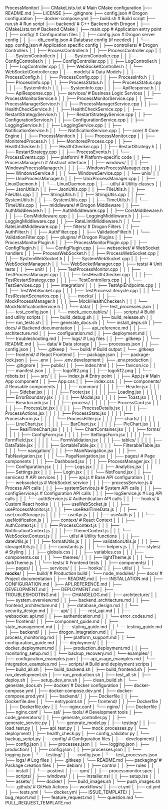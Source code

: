 ProcessMonitor/
├── CMakeLists.txt                          # Main CMake configuration
├── README.md
├── LICENSE
├── .gitignore
├── config.json                            # Drogon configuration
├── docker-compose.yml
├── build.sh                               # Build script
├── run.sh                                 # Run script
├── backend/                               # C++ Backend with Drogon
│   ├── CMakeLists.txt                     # Backend CMake
│   ├── main.cpp                           # Application entry point
│   ├── config/                            # Configuration files
│   │   ├── config.json                    # Drogon server config
│   │   ├── db_config.json                 # Database config (if needed)
│   │   └── app_config.json                # Application specific config
│   ├── controllers/                       # Drogon Controllers
│   │   ├── ProcessController.h
│   │   ├── ProcessController.cpp
│   │   ├── SystemController.h
│   │   ├── SystemController.cpp
│   │   ├── ConfigController.h
│   │   ├── ConfigController.cpp
│   │   ├── LogController.h
│   │   ├── LogController.cpp
│   │   ├── WebSocketController.h
│   │   └── WebSocketController.cpp
│   ├── models/                            # Data Models
│   │   ├── ProcessConfig.h
│   │   ├── ProcessConfig.cpp
│   │   ├── ProcessInfo.h
│   │   ├── ProcessInfo.cpp
│   │   ├── ProcessStatus.h
│   │   ├── ProcessStatus.cpp
│   │   ├── SystemInfo.h
│   │   ├── SystemInfo.cpp
│   │   ├── ApiResponse.h
│   │   └── ApiResponse.cpp
│   ├── services/                          # Business Logic Services
│   │   ├── ProcessMonitorService.h
│   │   ├── ProcessMonitorService.cpp
│   │   ├── ProcessManagerService.h
│   │   ├── ProcessManagerService.cpp
│   │   ├── HealthCheckService.h
│   │   ├── HealthCheckService.cpp
│   │   ├── RestartStrategyService.h
│   │   ├── RestartStrategyService.cpp
│   │   ├── ConfigurationService.h
│   │   ├── ConfigurationService.cpp
│   │   ├── LoggingService.h
│   │   ├── LoggingService.cpp
│   │   ├── NotificationService.h
│   │   └── NotificationService.cpp
│   ├── core/                              # Core Engine
│   │   ├── ProcessMonitor.h
│   │   ├── ProcessMonitor.cpp
│   │   ├── MonitoredProcess.h
│   │   ├── MonitoredProcess.cpp
│   │   ├── HealthChecker.h
│   │   ├── HealthChecker.cpp
│   │   ├── RestartStrategy.h
│   │   ├── RestartStrategy.cpp
│   │   ├── ProcessEvents.h
│   │   └── ProcessEvents.cpp
│   ├── platform/                          # Platform-specific code
│   │   ├── ProcessManager.h               # Abstract interface
│   │   ├── windows/
│   │   │   ├── WindowsProcessManager.h
│   │   │   ├── WindowsProcessManager.cpp
│   │   │   ├── WindowsService.h
│   │   │   └── WindowsService.cpp
│   │   └── unix/
│   │       ├── UnixProcessManager.h
│   │       ├── UnixProcessManager.cpp
│   │       ├── LinuxDaemon.h
│   │       └── LinuxDaemon.cpp
│   ├── utils/                             # Utility classes
│   │   ├── JsonUtils.h
│   │   ├── JsonUtils.cpp
│   │   ├── FileUtils.h
│   │   ├── FileUtils.cpp
│   │   ├── StringUtils.h
│   │   ├── StringUtils.cpp
│   │   ├── SystemUtils.h
│   │   ├── SystemUtils.cpp
│   │   ├── TimeUtils.h
│   │   └── TimeUtils.cpp
│   ├── middleware/                        # Drogon Middleware
│   │   ├── AuthMiddleware.h
│   │   ├── AuthMiddleware.cpp
│   │   ├── CorsMiddleware.h
│   │   ├── CorsMiddleware.cpp
│   │   ├── LoggingMiddleware.h
│   │   ├── LoggingMiddleware.cpp
│   │   ├── RateLimitMiddleware.h
│   │   └── RateLimitMiddleware.cpp
│   ├── filters/                           # Drogon Filters
│   │   ├── AuthFilter.h
│   │   ├── AuthFilter.cpp
│   │   ├── ValidationFilter.h
│   │   └── ValidationFilter.cpp
│   ├── plugins/                           # Drogon Plugins
│   │   ├── ProcessMonitorPlugin.h
│   │   ├── ProcessMonitorPlugin.cpp
│   │   ├── ConfigPlugin.h
│   │   └── ConfigPlugin.cpp
│   ├── websocket/                         # WebSocket handlers
│   │   ├── ProcessWebSocket.h
│   │   ├── ProcessWebSocket.cpp
│   │   ├── SystemWebSocket.h
│   │   ├── SystemWebSocket.cpp
│   │   ├── WebSocketManager.h
│   │   └── WebSocketManager.cpp
│   ├── tests/                             # Unit tests
│   │   ├── unit/
│   │   │   ├── TestProcessMonitor.cpp
│   │   │   ├── TestProcessManager.cpp
│   │   │   ├── TestHealthChecker.cpp
│   │   │   ├── TestRestartStrategy.cpp
│   │   │   ├── TestControllers.cpp
│   │   │   └── TestServices.cpp
│   │   ├── integration/
│   │   │   ├── TestApiEndpoints.cpp
│   │   │   ├── TestWebSocket.cpp
│   │   │   ├── TestProcessLifecycle.cpp
│   │   │   └── TestRestartScenarios.cpp
│   │   ├── mocks/
│   │   │   ├── MockProcessManager.h
│   │   │   ├── MockHealthChecker.h
│   │   │   └── MockNotificationService.h
│   │   └── data/
│   │       ├── test_processes.json
│   │       ├── test_config.json
│   │       └── mock_executables/
│   ├── scripts/                           # Build and utility scripts
│   │   ├── build_debug.sh
│   │   ├── build_release.sh
│   │   ├── run_tests.sh
│   │   ├── generate_docs.sh
│   │   └── install_deps.sh
│   ├── docs/                              # Backend documentation
│   │   ├── api_reference.md
│   │   ├── architecture.md
│   │   ├── configuration.md
│   │   ├── deployment.md
│   │   └── troubleshooting.md
│   ├── logs/                              # Log files
│   │   ├── .gitkeep
│   │   └── README.md
│   ├── data/                              # Data storage
│   │   ├── processes.json
│   │   ├── config.json
│   │   └── .gitkeep
│   └── build/                             # Build output
│       └── .gitkeep
├── frontend/                              # React Frontend
│   ├── package.json
│   ├── package-lock.json
│   ├── .env
│   ├── .env.development
│   ├── .env.production
│   ├── .gitignore
│   ├── public/
│   │   ├── index.html
│   │   ├── favicon.ico
│   │   ├── manifest.json
│   │   ├── logo192.png
│   │   ├── logo512.png
│   │   └── robots.txt
│   ├── src/
│   │   ├── index.js                       # Entry point
│   │   ├── App.js                         # Main App component
│   │   ├── App.css
│   │   ├── index.css
│   │   ├── components/                    # Reusable components
│   │   │   ├── common/
│   │   │   │   ├── Header.jsx
│   │   │   │   ├── Sidebar.jsx
│   │   │   │   ├── Footer.jsx
│   │   │   │   ├── Loading.jsx
│   │   │   │   ├── ErrorBoundary.jsx
│   │   │   │   ├── Modal.jsx
│   │   │   │   ├── Toast.jsx
│   │   │   │   └── Breadcrumb.jsx
│   │   │   ├── process/
│   │   │   │   ├── ProcessCard.jsx
│   │   │   │   ├── ProcessList.jsx
│   │   │   │   ├── ProcessDetails.jsx
│   │   │   │   ├── ProcessActions.jsx
│   │   │   │   ├── ProcessStats.jsx
│   │   │   │   ├── ProcessForm.jsx
│   │   │   │   └── ProcessFilter.jsx
│   │   │   ├── charts/
│   │   │   │   ├── LineChart.jsx
│   │   │   │   ├── BarChart.jsx
│   │   │   │   ├── PieChart.jsx
│   │   │   │   ├── RealTimeChart.jsx
│   │   │   │   └── ChartContainer.jsx
│   │   │   ├── forms/
│   │   │   │   ├── ConfigForm.jsx
│   │   │   │   ├── SettingsForm.jsx
│   │   │   │   ├── FormField.jsx
│   │   │   │   └── FormValidation.jsx
│   │   │   ├── tables/
│   │   │   │   ├── DataTable.jsx
│   │   │   │   ├── SortableTable.jsx
│   │   │   │   └── FilterableTable.jsx
│   │   │   └── navigation/
│   │   │       ├── MainNavigation.jsx
│   │   │       ├── TabNavigation.jsx
│   │   │       └── PageNavigation.jsx
│   │   ├── pages/                         # Page components
│   │   │   ├── Dashboard.jsx
│   │   │   ├── ProcessManager.jsx
│   │   │   ├── Configuration.jsx
│   │   │   ├── Logs.jsx
│   │   │   ├── Analytics.jsx
│   │   │   ├── Settings.jsx
│   │   │   ├── Login.jsx
│   │   │   └── NotFound.jsx
│   │   ├── services/                      # API services
│   │   │   ├── api.js                     # Base API configuration
│   │   │   ├── websocket.js               # WebSocket service
│   │   │   ├── processService.js          # Process API calls
│   │   │   ├── systemService.js           # System API calls
│   │   │   ├── configService.js           # Configuration API calls
│   │   │   ├── logService.js              # Log API calls
│   │   │   └── authService.js             # Authentication API calls
│   │   ├── hooks/                         # Custom React hooks
│   │   │   ├── useWebSocket.js
│   │   │   ├── useProcessMonitor.js
│   │   │   ├── useRealTimeData.js
│   │   │   ├── useLocalStorage.js
│   │   │   ├── useApi.js
│   │   │   ├── useAuth.js
│   │   │   └── useNotification.js
│   │   ├── context/                       # React Context
│   │   │   ├── AuthContext.js
│   │   │   ├── ProcessContext.js
│   │   │   ├── NotificationContext.js
│   │   │   ├── ThemeContext.js
│   │   │   └── WebSocketContext.js
│   │   ├── utils/                         # Utility functions
│   │   │   ├── dateUtils.js
│   │   │   ├── formatUtils.js
│   │   │   ├── validationUtils.js
│   │   │   ├── storageUtils.js
│   │   │   ├── constants.js
│   │   │   └── helpers.js
│   │   ├── styles/                        # Styling
│   │   │   ├── globals.css
│   │   │   ├── variables.css
│   │   │   ├── components.css
│   │   │   └── themes/
│   │   │       ├── lightTheme.js
│   │   │       └── darkTheme.js
│   │   └── tests/                         # Frontend tests
│   │       ├── components/
│   │       ├── pages/
│   │       ├── services/
│   │       ├── hooks/
│   │       ├── utils/
│   │       └── __mocks__/
│   ├── build/                             # Production build
│   └── node_modules/
├── docs/                                  # Project documentation
│   ├── README.md
│   ├── INSTALLATION.md
│   ├── CONFIGURATION.md
│   ├── API_REFERENCE.md
│   ├── DEVELOPMENT.md
│   ├── DEPLOYMENT.md
│   ├── TROUBLESHOOTING.md
│   ├── CHANGELOG.md
│   ├── architecture/
│   │   ├── system_overview.md
│   │   ├── backend_architecture.md
│   │   ├── frontend_architecture.md
│   │   ├── database_design.md
│   │   └── security_design.md
│   ├── api/
│   │   ├── rest_api.md
│   │   ├── websocket_api.md
│   │   ├── authentication.md
│   │   └── error_codes.md
│   ├── frontend/
│   │   ├── component_guide.md
│   │   ├── state_management.md
│   │   ├── styling_guide.md
│   │   └── testing_guide.md
│   ├── backend/
│   │   ├── drogon_integration.md
│   │   ├── process_monitoring.md
│   │   ├── platform_support.md
│   │   └── configuration_guide.md
│   ├── deployment/
│   │   ├── docker_deployment.md
│   │   ├── production_deployment.md
│   │   ├── monitoring_setup.md
│   │   └── backup_recovery.md
│   └── examples/
│       ├── configuration_examples.json
│       ├── api_usage_examples.md
│       └── integration_examples.md
├── scripts/                               # Build and deployment scripts
│   ├── build_all.sh
│   ├── build_backend.sh
│   ├── build_frontend.sh
│   ├── run_development.sh
│   ├── run_production.sh
│   ├── test_all.sh
│   ├── deploy.sh
│   ├── setup_dev_env.sh
│   ├── clean_build.sh
│   └── generate_docs.sh
├── docker/                                # Docker configuration
│   ├── docker-compose.yml
│   ├── docker-compose.dev.yml
│   ├── docker-compose.prod.yml
│   ├── backend/
│   │   ├── Dockerfile
│   │   ├── Dockerfile.dev
│   │   └── entrypoint.sh
│   ├── frontend/
│   │   ├── Dockerfile
│   │   ├── Dockerfile.dev
│   │   └── nginx.conf
│   └── nginx/
│       ├── Dockerfile
│       ├── nginx.conf
│       └── ssl/
├── tools/                                 # Development tools
│   ├── code_generators/
│   │   ├── generate_controller.py
│   │   ├── generate_service.py
│   │   └── generate_model.py
│   ├── testing/
│   │   ├── load_test.py
│   │   ├── api_test.py
│   │   └── mock_processes.py
│   └── deployment/
│       ├── health_check.py
│       ├── config_validator.py
│       └── backup_script.py
├── config/                                # Configuration files
│   ├── development/
│   │   ├── config.json
│   │   ├── processes.json
│   │   └── logging.json
│   ├── production/
│   │   ├── config.json
│   │   ├── processes.json
│   │   └── logging.json
│   └── testing/
│       ├── config.json
│       └── test_processes.json
├── logs/                                  # Log files
│   ├── .gitkeep
│   └── README.md
├── packaging/                             # Package creation files
│   ├── debian/
│   │   ├── control
│   │   ├── rules
│   │   ├── install
│   │   └── postinst
│   ├── rpm/
│   │   ├── processmonitor.spec
│   │   └── scripts/
│   ├── windows/
│   │   ├── installer.nsi
│   │   ├── setup.iss
│   │   └── assets/
│   └── docker/
│       ├── build_images.sh
│       └── push_images.sh
└── .github/                               # GitHub Actions
    ├── workflows/
    │   ├── ci.yml
    │   ├── cd.yml
    │   ├── tests.yml
    │   └── docker.yml
    ├── ISSUE_TEMPLATE/
    │   ├── bug_report.md
    │   ├── feature_request.md
    │   └── question.md
    └── PULL_REQUEST_TEMPLATE.md